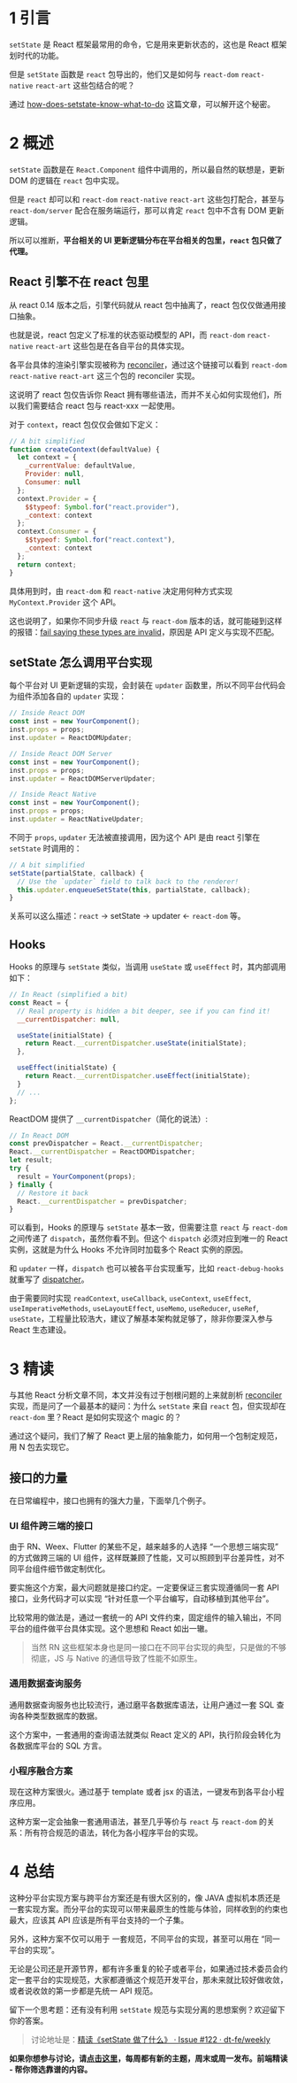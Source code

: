 # 1 引言

`setState` 是 React 框架最常用的命令，它是用来更新状态的，这也是 React 框架划时代的功能。

但是 `setState` 函数是 `react` 包导出的，他们又是如何与 `react-dom` `react-native` `react-art` 这些包结合的呢？

通过 [how-does-setstate-know-what-to-do](https://overreacted.io/how-does-setstate-know-what-to-do/) 这篇文章，可以解开这个秘密。

# 2 概述

`setState` 函数是在 `React.Component` 组件中调用的，所以最自然的联想是，更新 DOM 的逻辑在 `react` 包中实现。

但是 `react` 却可以和 `react-dom` `react-native` `react-art` 这些包打配合，甚至与 `react-dom/server` 配合在服务端运行，那可以肯定 `react` 包中不含有 DOM 更新逻辑。

所以可以推断，**平台相关的 UI 更新逻辑分布在平台相关的包里，`react` 包只做了代理。**

## React 引擎不在 react 包里

从 react 0.14 版本之后，引擎代码就从 react 包中抽离了，react 包仅仅做通用接口抽象。

也就是说，react 包定义了标准的状态驱动模型的 API，而 `react-dom` `react-native` `react-art` 这些包是在各自平台的具体实现。

各平台具体的渲染引擎实现被称为 [reconciler](https://github.com/facebook/react/tree/master/packages/react-reconciler)，通过这个链接可以看到 `react-dom` `react-native` `react-art` 这三个包的 reconciler 实现。

这说明了 react 包仅告诉你 React 拥有哪些语法，而并不关心如何实现他们，所以我们需要结合 react 包与 react-xxx 一起使用。

对于 `context`，react 包仅仅会做如下定义：

```js
// A bit simplified
function createContext(defaultValue) {
  let context = {
    _currentValue: defaultValue,
    Provider: null,
    Consumer: null
  };
  context.Provider = {
    $$typeof: Symbol.for("react.provider"),
    _context: context
  };
  context.Consumer = {
    $$typeof: Symbol.for("react.context"),
    _context: context
  };
  return context;
}
```

具体用到时，由 `react-dom` 和 `react-native` 决定用何种方式实现 `MyContext.Provider` 这个 API。

这也说明了，如果你不同步升级 `react` 与 `react-dom` 版本的话，就可能碰到这样的报错：[fail saying these types are invalid](https://stackoverflow.com/questions/49662743/context-components-in-react-16-3-are-invalid/49677020#49677020)，原因是 API 定义与实现不匹配。

## setState 怎么调用平台实现

每个平台对 UI 更新逻辑的实现，会封装在 `updater` 函数里，所以不同平台代码会为组件添加各自的 `updater` 实现：

```js
// Inside React DOM
const inst = new YourComponent();
inst.props = props;
inst.updater = ReactDOMUpdater;

// Inside React DOM Server
const inst = new YourComponent();
inst.props = props;
inst.updater = ReactDOMServerUpdater;

// Inside React Native
const inst = new YourComponent();
inst.props = props;
inst.updater = ReactNativeUpdater;
```

不同于 `props`, `updater` 无法被直接调用，因为这个 API 是由 react 引擎在 `setState` 时调用的：

```js
// A bit simplified
setState(partialState, callback) {
  // Use the `updater` field to talk back to the renderer!
  this.updater.enqueueSetState(this, partialState, callback);
}
```

关系可以这么描述：`react` -> setState -> updater <- `react-dom` 等。

## Hooks

Hooks 的原理与 `setState` 类似，当调用 `useState` 或 `useEffect` 时，其内部调用如下：

```js
// In React (simplified a bit)
const React = {
  // Real property is hidden a bit deeper, see if you can find it!
  __currentDispatcher: null,

  useState(initialState) {
    return React.__currentDispatcher.useState(initialState);
  },

  useEffect(initialState) {
    return React.__currentDispatcher.useEffect(initialState);
  }
  // ...
};
```

ReactDOM 提供了 `__currentDispatcher`（简化的说法）:

```js
// In React DOM
const prevDispatcher = React.__currentDispatcher;
React.__currentDispatcher = ReactDOMDispatcher;
let result;
try {
  result = YourComponent(props);
} finally {
  // Restore it back
  React.__currentDispatcher = prevDispatcher;
}
```

可以看到，Hooks 的原理与 `setState` 基本一致，但需要注意 `react` 与 `react-dom` 之间传递了 `dispatch`，虽然你看不到。但这个 `dispatch` 必须对应到唯一的 React 实例，这就是为什么 Hooks 不允许同时加载多个 React 实例的原因。

和 `updater` 一样，`dispatch` 也可以被各平台实现重写，比如 `react-debug-hooks` 就重写了 [dispatcher](https://github.com/facebook/react/blob/ce43a8cd07c355647922480977b46713bd51883e/packages/react-debug-tools/src/ReactDebugHooks.js#L203-L214)。

由于需要同时实现 `readContext`, `useCallback`, `useContext`, `useEffect`, `useImperativeMethods`, `useLayoutEffect`, `useMemo`, `useReducer`, `useRef`, `useState`，工程量比较浩大，建议了解基本架构就足够了，除非你要深入参与 React 生态建设。

# 3 精读

与其他 React 分析文章不同，本文并没有过于刨根问题的上来就剖析 [reconciler](https://github.com/facebook/react/tree/master/packages/react-reconciler) 实现，而是问了一个最基本的疑问：为什么 `setState` 来自 `react` 包，但实现却在 `react-dom` 里？React 是如何实现这个 magic 的？

通过这个疑问，我们了解了 React 更上层的抽象能力，如何用一个包制定规范，用 N 包去实现它。

## 接口的力量

在日常编程中，接口也拥有的强大力量，下面举几个例子。

### UI 组件跨三端的接口

由于 RN、Weex、Flutter 的某些不足，越来越多的人选择 “一个思想三端实现” 的方式做跨三端的 UI 组件，这样既兼顾了性能，又可以照顾到平台差异性，对不同平台组件细节做定制优化。

要实施这个方案，最大问题就是接口约定。一定要保证三套实现遵循同一套 API 接口，业务代码才可以实现 “针对任意一个平台编写，自动移植到其他平台”。

比较常用的做法是，通过一套统一的 API 文件约束，固定组件的输入输出，不同平台的组件做平台具体实现。这个思想和 React 如出一辙。

> 当然 RN 这些框架本身也是同一接口在不同平台实现的典型，只是做的不够彻底，JS 与 Native 的通信导致了性能不如原生。

### 通用数据查询服务

通用数据查询服务也比较流行，通过磨平各数据库语法，让用户通过一套 SQL 查询各种类型数据库的数据。

这个方案中，一套通用的查询语法就类似 React 定义的 API，执行阶段会转化为各数据库平台的 SQL 方言。

### 小程序融合方案

现在这种方案很火。通过基于 template 或者 jsx 的语法，一键发布到各平台小程序应用。

这种方案一定会抽象一套通用语法，甚至几乎等价与 `react` 与 `react-dom` 的关系：所有符合规范的语法，转化为各小程序平台的实现。

# 4 总结

这种分平台实现方案与跨平台方案还是有很大区别的，像 JAVA 虚拟机本质还是一套实现方案。而分平台的实现可以带来最原生的性能与体验，同样收到的约束也最大，应该其 API 应该是所有平台支持的一个子集。

另外，这种方案不仅可以用于 一套规范，不同平台的实现，甚至可以用在 “同一平台的实现”。

无论是公司还是开源节界，都有许多重复的轮子或者平台，如果通过技术委员会约定一套平台的实现规范，大家都遵循这个规范开发平台，那未来就比较好做收敛，或者说收敛的第一步都是先统一 API 规范。

留下一个思考题：还有没有利用 `setState` 规范与实现分离的思想案例？欢迎留下你的答案。

> 讨论地址是：[精读《setState 做了什么》 · Issue #122 · dt-fe/weekly](https://github.com/dt-fe/weekly/issues/122)

**如果你想参与讨论，请[点击这里](https://github.com/dt-fe/weekly)，每周都有新的主题，周末或周一发布。前端精读 - 帮你筛选靠谱的内容。**

